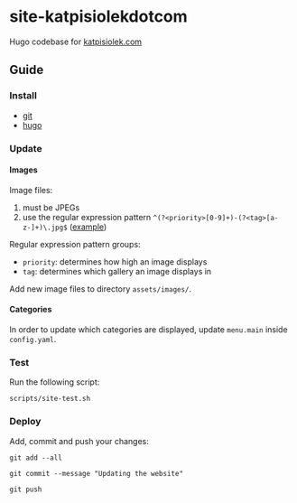 # site-katpisiolekdotcom
Hugo codebase for [katpisiolek.com](https://katpisiolek.com)

## Guide
### Install
- [git](https://git-scm.com/)
- [hugo](https://gohugo.io)

### Update
#### Images
Image files:
1. must be JPEGs
2. use the regular expression pattern `^(?<priority>[0-9]+)-(?<tag>[a-z-]+)\.jpg$` ([example](https://regex101.com/r/jd3Suc/1))

Regular expression pattern groups:
* `priority`: determines how high an image displays
* `tag`: determines which gallery an image displays in

Add new image files to directory `assets/images/`.

#### Categories
In order to update which categories are displayed, update `menu.main` inside `config.yaml`.

### Test
Run the following script:
```console
scripts/site-test.sh
```

### Deploy
Add, commit and push your changes:
```console
git add --all

git commit --message "Updating the website"

git push
```
